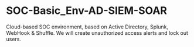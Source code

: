 # SOC-Basic_Env-AD-SIEM-SOAR
Cloud-based SOC environment, based on Active Directory, Splunk, WebHook &amp; Shuffle. We will create unauthorized access alerts and lock out users.
